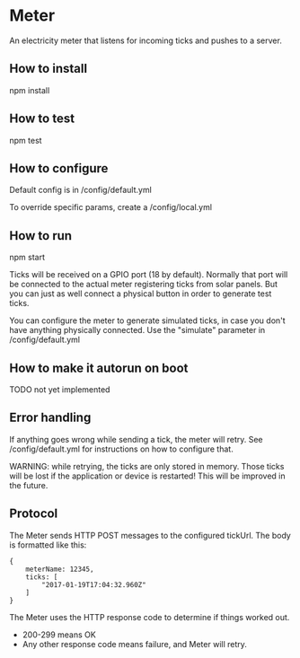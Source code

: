 # Meter
An electricity meter that listens for incoming ticks and pushes to a server.

## How to install
npm install

## How to test
npm test

## How to configure
Default config is in /config/default.yml

To override specific params, create a /config/local.yml

## How to run
npm start

Ticks will be received on a GPIO port (18 by default).
Normally that port will be connected to the actual meter
registering ticks from solar panels.
But you can just as well connect a physical button in order
to generate test ticks.

You can configure the meter to generate simulated ticks,
in case you don't have anything physically connected.
Use the "simulate" parameter in /config/default.yml

## How to make it autorun on boot
TODO not yet implemented

## Error handling
If anything goes wrong while sending a tick, the meter will retry.
See /config/default.yml for instructions on how to configure that.

WARNING: while retrying, the ticks are only stored in memory.
Those ticks will be lost if the application or device is restarted!
This will be improved in the future.

## Protocol

The Meter sends HTTP POST messages to the configured tickUrl.
The body is formatted like this:

```
{
    meterName: 12345,
    ticks: [
        "2017-01-19T17:04:32.960Z"
    ]
}
```

The Meter uses the HTTP response code to determine if things worked out.
* 200-299 means OK
* Any other response code means failure, and Meter will retry.


